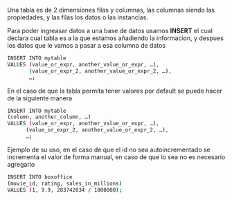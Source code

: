 Una tabla es de 2 dimensiones filas y columnas, las columnas siendo las propiedades, y las filas los datos o las instancias.

Para poder ingreasar datos a una base de datos usamos **INSERT** el cual declara cual tabla es a la que estamos añadiendo la informacion, y despues los datos que le vamos a pasar a esa columna de datos 
```bash
INSERT INTO mytable
VALUES (value_or_expr, another_value_or_expr, …),
       (value_or_expr_2, another_value_or_expr_2, …),
       …;
```

En el caso de que la tabla permita tener valores por default se puede hacer de la siguiente manera 
```bash
INSERT INTO mytable
(column, another_column, …)
VALUES (value_or_expr, another_value_or_expr, …),
      (value_or_expr_2, another_value_or_expr_2, …),
      …;
```

Ejemplo de su uso, en el caso de que el id no sea autoincrementado se incrementa el valor de forma manual, en caso de que lo sea no es necesario agregarlo
```bash
INSERT INTO boxoffice
(movie_id, rating, sales_in_millions)
VALUES (1, 9.9, 283742034 / 1000000);
```